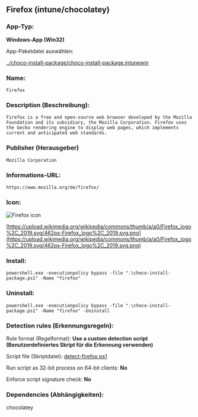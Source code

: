 ## Firefox (intune/chocolatey)

### App-Typ:

__Windows-App (Win32)__

App-Paketdatei auswählen:

[../choco-install-package/choco-install-package.intunewin](../choco-install-package/choco-install-package.intunewin?raw=true)


### Name:

```
Firefox
```

### Description (Beschreibung):

```
Firefox is a free and open-source web browser developed by the Mozilla Foundation and its subsidiary, the Mozilla Corporation. Firefox uses the Gecko rendering engine to display web pages, which implements current and anticipated web standards.
```

### Publisher (Herausgeber)

```
Mozilla Corporation
```


### Informations-URL:

```
https://www.mozilla.org/de/firefox/
```

### Icon:

![Firefox icon](https://upload.wikimedia.org/wikipedia/commons/thumb/a/a0/Firefox_logo%2C_2019.svg/120px-Firefox_logo%2C_2019.svg.png)

[https://upload.wikimedia.org/wikipedia/commons/thumb/a/a0/Firefox_logo%2C_2019.svg/462px-Firefox_logo%2C_2019.svg.png](https://upload.wikimedia.org/wikipedia/commons/thumb/a/a0/Firefox_logo%2C_2019.svg/462px-Firefox_logo%2C_2019.svg.png)

### Install:
```
powershell.exe -executionpolicy bypass -file ".\choco-install-package.ps1" -Name "firefox"
```


### Uninstall:
```
powershell.exe -executionpolicy bypass -file ".\choco-install-package.ps1" -Name "firefox" -Uninstall
```

### Detection rules (Erkennungsregeln):

Rule format (Regelformat): __Use a custom detection script (Benutzerdefiniertes Skript für die Erkennung verwenden)__

Script file (Skriptdatei): [detect-firefox.ps1](./detect-firefox.ps1?raw=true)

Run script as 32-bit process on 64-bit clients: __No__

Enforce script signature check: __No__

### Dependencies (Abhängigkeiten):

chocolatey
